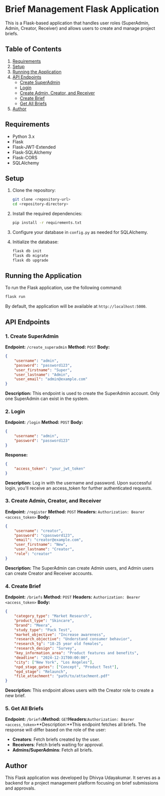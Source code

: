 # Brief Management Flask Application

This is a Flask-based application that handles user roles (SuperAdmin, Admin, Creator, Receiver) and allows users to create and manage project briefs.

## Table of Contents

1. [Requirements](#requirements)
2. [Setup](#setup)
3. [Running the Application](#running-the-application)
4. [API Endpoints](#api-endpoints)
   - [Create SuperAdmin](#1-create-superadmin)
   - [Login](#2-login)
   - [Create Admin, Creator, and Receiver](#3-create-admin-creator-and-receiver)
   - [Create Brief](#4-create-brief)
   - [Get All Briefs](#5-get-all-briefs)
5. [Author](#author)

## Requirements

- Python 3.x
- Flask
- Flask-JWT-Extended
- Flask-SQLAlchemy
- Flask-CORS
- SQLAlchemy

## Setup

1. Clone the repository:

   ```bash
   git clone <repository-url>
   cd <repository-directory>
   ```
2. Install the required dependencies:

   ```bash
   pip install -r requirements.txt
   ```
3. Configure your database in `config.py` as needed for SQLAlchemy.
4. Initialize the database:

   ```bash
   flask db init
   flask db migrate
   flask db upgrade
   ```

## Running the Application

To run the Flask application, use the following command:

```bash
flask run
```

By default, the application will be available at `http://localhost:5000`.

## API Endpoints

### 1. Create SuperAdmin

**Endpoint:** `/create_superadmin`
**Method:** `POST`
**Body:**

```json
{
    "username": "admin",
    "password": "password123",
    "user_firstname": "Super",
    "user_lastname": "Admin",
    "user_email": "admin@example.com"
}
```

**Description:**
This endpoint is used to create the SuperAdmin account. Only one SuperAdmin can exist in the system.

### 2. Login

**Endpoint:** `/login`
**Method:** `POST`
**Body:**

```json
{
    "username": "admin",
    "password": "password123"
}
```

**Response:**

```json
{
    "access_token": "your_jwt_token"
}
```

**Description:**
Log in with the username and password. Upon successful login, you'll receive an access_token for further authenticated requests.

### 3. Create Admin, Creator, and Receiver

**Endpoint:** `/register`
**Method:** `POST`
**Headers:**
`Authorization: Bearer <access_token>`
**Body:**

```json
{
    "username": "creator",
    "password": "cpassword123",
    "email": "creator@example.com",
    "user_firstname": "New",
    "user_lastname": "Creator",
    "role": "creator"
}
```

**Description:**
The SuperAdmin can create Admin users, and Admin users can create Creator and Receiver accounts.

### 4. Create Brief

**Endpoint:** `/briefs`
**Method:** `POST`
**Headers:**
`Authorization: Bearer <access_token>`
**Body:**

```json
{
    "category_type": "Market Research",
    "product_type": "Skincare",
    "brand": "Meera",
    "study_type": "Pack Test",
    "market_objective": "Increase awareness",
    "research_objective": "Understand consumer behavior",
    "research_tg": "18-25 year old females",
    "research_design": "Survey",
    "key_information_area": "Product features and benefits",
    "deadline": "2024-12-31T00:00:00",
    "city": ["New York", "Los Angeles"],  
    "npd_stage_gates": ["Concept", "Product Test"],
    "epd_stage": "Relaunch",  
    "file_attachment": "path/to/attachment.pdf" 
}

```

**Description:**
This endpoint allows users with the Creator role to create a new brief.

### 5. Get All Briefs

**Endpoint:** `/briefs`**Method:** `GET`**Headers:**`Authorization: Bearer <access_token>`**Description:**This endpoint fetches all briefs. The response will differ based on the role of the user:

- **Creators**: Fetch briefs created by the user.
- **Receivers**: Fetch briefs waiting for approval.
- **Admins/SuperAdmins**: Fetch all briefs.

## Author

This Flask application was developed by Dhivya Udayakumar. It serves as a backend for a project management platform focusing on brief submissions and approvals.
